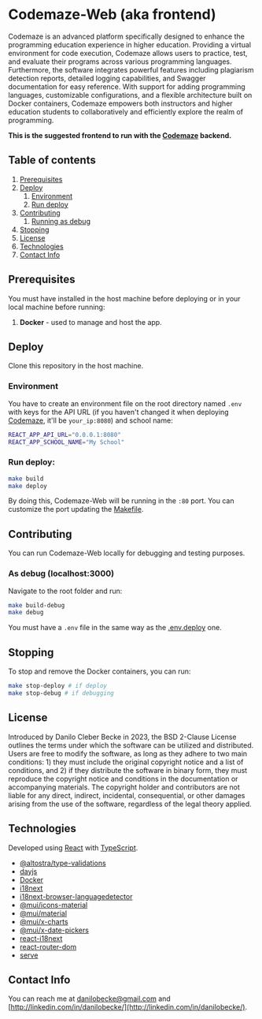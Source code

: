# Codemaze-Web (aka frontend)

Codemaze is an advanced platform specifically designed to enhance the programming education experience in higher education. Providing a virtual environment for code execution, Codemaze allows users to practice, test, and evaluate their programs across various programming languages. Furthermore, the software integrates powerful features including plagiarism detection reports, detailed logging capabilities, and Swagger documentation for easy reference. With support for adding programming languages, customizable configurations, and a flexible architecture built on Docker containers, Codemaze empowers both instructors and higher education students to collaboratively and efficiently explore the realm of programming.

**This is the suggested frontend to run with the [Codemaze](https://github.com/danilobecke/codemaze) backend.**

## Table of contents

1. [Prerequisites](#prereq)
2. [Deploy](#deploy)
	1. [Environment](#env-deploy)
    1. [Run deploy](#run-deploy)
5. [Contributing](#contr)
	1. [Running as debug](#debug)
1. [Stopping](#stop)
1. [License](#lic)
2. [Technologies](#tech)
1. [Contact Info](#contact)

<a name=prereq></a>
## Prerequisites

You must have installed in the host machine before deploying or in your local machine before running:

1. **Docker** - used to manage and host the app.

<a name=deploy></a>
## Deploy

Clone this repository in the host machine.

<a name=env-deploy></a>
### Environment

You have to create an environment file on the root directory named `.env` with keys for the API URL (if you haven't changed it when deploying [Codemaze](https://github.com/danilobecke/codemaze), it'll be `your_ip:8080`) and school name:

```bash
REACT_APP_API_URL="0.0.0.1:8080"
REACT_APP_SCHOOL_NAME="My School"
```

<a name=env-deploy></a>
### Run deploy:

```sh
make build
make deploy
```

By doing this, Codemaze-Web will be running in the `:80` port. You can customize the port updating the [Makefile](./Makefile).

<a name=contr></a>
## Contributing

You can run Codemaze-Web locally for debugging and testing purposes.

<a name=debug></a>
### As debug (localhost:3000)

Navigate to the root folder and run:

```bash
make build-debug
make debug
```

You must have a `.env` file in the same way as the [.env.deploy](#env-deploy) one.

<a name=stop></a>
## Stopping

To stop and remove the Docker containers, you can run:

```bash
make stop-deploy # if deploy
make stop-debug # if debugging
```

<a name=lic></a>
## License

Introduced by Danilo Cleber Becke in 2023, the BSD 2-Clause License outlines the terms under which the software can be utilized and distributed. Users are free to modify the software, as long as they adhere to two main conditions: 1) they must include the original copyright notice and a list of conditions, and 2) if they distribute the software in binary form, they must reproduce the copyright notice and conditions in the documentation or accompanying materials. The copyright holder and contributors are not liable for any direct, indirect, incidental, consequential, or other damages arising from the use of the software, regardless of the legal theory applied.

<a name=tech></a>
## Technologies

Developed using [React](https://react.dev) with [TypeScript](https://www.typescriptlang.org).

- [@altostra/type-validations](https://www.npmjs.com/package/@altostra/type-validations)
- [dayjs](https://www.npmjs.com/package/dayjs)
- [Docker](https://www.docker.com)
- [i18next](https://www.npmjs.com/package/i18next)
- [i18next-browser-languagedetector](https://www.npmjs.com/package/i18next-browser-languagedetector)
- [@mui/icons-material](https://www.npmjs.com/package/@mui/icons-material)
- [@mui/material](https://www.npmjs.com/package/@mui/material)
- [@mui/x-charts](https://www.npmjs.com/package/@mui/x-charts)
- [@mui/x-date-pickers](https://www.npmjs.com/package/@mui/x-date-pickers)
- [react-i18next](https://react.i18next.com)
- [react-router-dom](https://www.npmjs.com/package/react-router-dom)
- [serve](https://www.npmjs.com/package/serve)

<a name=contact></a>
## Contact Info

You can reach me at [danilobecke@gmail.com](mailto:danilobecke@gmail.com) and [http://linkedin.com/in/danilobecke/](http://linkedin.com/in/danilobecke/).
